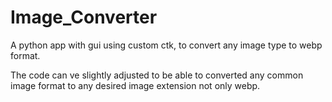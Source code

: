 # Image_Converter
A python app with gui using custom ctk, to convert any image type to webp format.

The code can ve slightly adjusted to be able to converted any common image format to any desired image extension not only webp.
